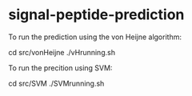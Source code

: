 # signal-peptide-prediction

To run the prediction using the von Heijne algorithm:

cd src/vonHeijne
./vHrunning.sh

To run the precition using SVM:

cd src/SVM
./SVMrunning.sh
